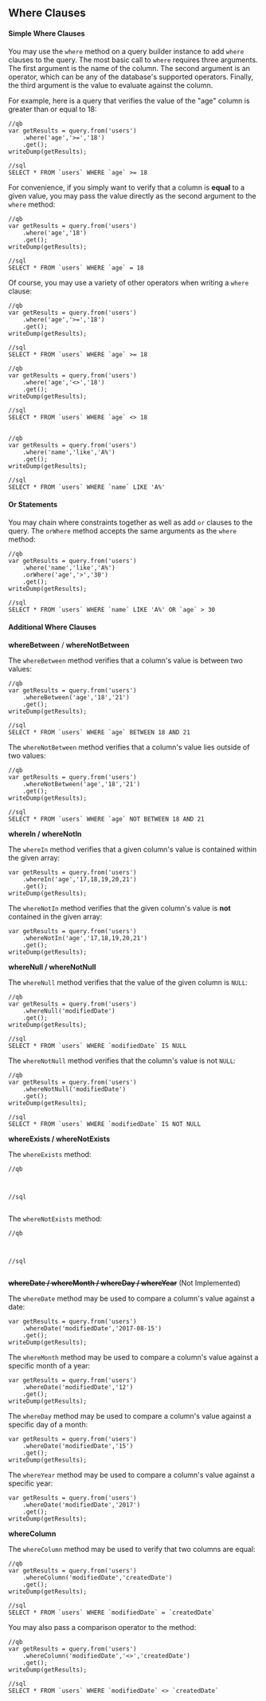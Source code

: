 ## Where Clauses

#### Simple Where Clauses

You may use the `where` method on a query builder instance to add `where` clauses to the query. The most basic call to `where` requires three arguments. The first argument is the name of the column. The second argument is an operator, which can be any of the database's supported operators. Finally, the third argument is the value to evaluate against the column.

For example, here is a query that verifies the value of the "age" column is greater than or equal to 18:
```
//qb
var getResults = query.from('users')
    .where('age','>=','18')
    .get();
writeDump(getResults);

//sql
SELECT * FROM `users` WHERE `age` >= 18
```


For convenience, if you simply want to verify that a column is **equal** to a given value, you may pass the value directly as the second argument to the `where` method:
```
//qb
var getResults = query.from('users')
    .where('age','18')
    .get();
writeDump(getResults);

//sql
SELECT * FROM `users` WHERE `age` = 18
```


Of course, you may use a variety of other operators when writing a `where` clause:


```
//qb
var getResults = query.from('users')
    .where('age','>=','18')
    .get();
writeDump(getResults);

//sql
SELECT * FROM `users` WHERE `age` >= 18

//qb
var getResults = query.from('users')
    .where('age','<>','18')
    .get();
writeDump(getResults);

//sql
SELECT * FROM `users` WHERE `age` <> 18


//qb
var getResults = query.from('users')
    .where('name','like','A%')
    .get();
writeDump(getResults);

//sql
SELECT * FROM `users` WHERE `name` LIKE 'A%'

```

#### Or Statements

You may chain where constraints together as well as add `or` clauses to the query. The `orWhere` method accepts the same arguments as the `where` method:


```
//qb
var getResults = query.from('users')
    .where('name','like','A%')
    .orWhere('age','>','30')
    .get();
writeDump(getResults);

//sql
SELECT * FROM `users` WHERE `name` LIKE 'A%' OR `age` > 30
```
#### Additional Where Clauses

**whereBetween** / **whereNotBetween**


The `whereBetween` method verifies that a column's value is between two values:

```
//qb
var getResults = query.from('users')
    .whereBetween('age','18','21')
    .get();
writeDump(getResults);

//sql
SELECT * FROM `users` WHERE `age` BETWEEN 18 AND 21
```


The `whereNotBetween` method verifies that a column's value lies outside of two values:

```
//qb
var getResults = query.from('users')
    .whereNotBetween('age','18','21')
    .get();
writeDump(getResults);

//sql
SELECT * FROM `users` WHERE `age` NOT BETWEEN 18 AND 21

```


**whereIn / whereNotIn**

The `whereIn` method verifies that a given column's value is contained within the given array:

```
var getResults = query.from('users')
    .whereIn('age','17,18,19,20,21')
    .get();
writeDump(getResults);
```

The `whereNotIn` method verifies that the given column's value is **not** contained in the given array:


```
var getResults = query.from('users')
    .whereNotIn('age','17,18,19,20,21')
    .get();
writeDump(getResults);
```


**whereNull / whereNotNull**

The `whereNull` method verifies that the value of the given column is `NULL`:

```
//qb
var getResults = query.from('users')
    .whereNull('modifiedDate')
    .get();
writeDump(getResults);

//sql
SELECT * FROM `users` WHERE `modifiedDate` IS NULL
```

The `whereNotNull` method verifies that the column's value is not `NULL`:


```
//qb
var getResults = query.from('users')
    .whereNotNull('modifiedDate')
    .get();
writeDump(getResults);

//sql
SELECT * FROM `users` WHERE `modifiedDate` IS NOT NULL
```


**whereExists / whereNotExists**

The `whereExists` method:

```
//qb



//sql


```

The `whereNotExists` method:


```
//qb



//sql


```



~~**whereDate / whereMonth / whereDay / whereYear**~~ (Not Implemented)



The `whereDate` method may be used to compare a column's value against a date:

```
var getResults = query.from('users')
    .whereDate('modifiedDate','2017-08-15')
    .get();
writeDump(getResults);
```

The `whereMonth` method may be used to compare a column's value against a specific month of a year:

```
var getResults = query.from('users')
    .whereDate('modifiedDate','12')
    .get();
writeDump(getResults);
```



The `whereDay` method may be used to compare a column's value against a specific day of a month:

```
var getResults = query.from('users')
    .whereDate('modifiedDate','15')
    .get();
writeDump(getResults);
```



The `whereYear` method may be used to compare a column's value against a specific year:

```
var getResults = query.from('users')
    .whereDate('modifiedDate','2017')
    .get();
writeDump(getResults);
```



**whereColumn**

The `whereColumn` method may be used to verify that two columns are equal:

```
//qb
var getResults = query.from('users')
    .whereColumn('modifiedDate','createdDate')
    .get();
writeDump(getResults);

//sql
SELECT * FROM `users` WHERE `modifiedDate` = `createdDate`
```

You may also pass a comparison operator to the method:

```
//qb
var getResults = query.from('users')
    .whereColumn('modifiedDate','<>','createdDate')
    .get();
writeDump(getResults);

//sql
SELECT * FROM `users` WHERE `modifiedDate` <> `createdDate`
```



